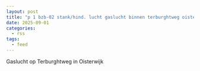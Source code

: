 ```yaml
---
layout: post
title: "p 1 bzb-02 stank/hind. lucht gaslucht binnen terburghtweg oisterwijk 209141"
date: 2025-09-01
categories: 
  - rss
tags: 
  - feed
---
```


Gaslucht op Terburghtweg in Oisterwijk
